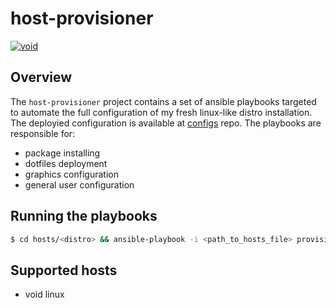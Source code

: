 # host-provisioner

[![void](https://github.com/carvalhudo/host-provisioner/actions/workflows/void.yml/badge.svg)](https://github.com/carvalhudo/host-provisioner/actions/workflows/void.yml)

## Overview

The ```host-provisioner``` project contains a set of ansible playbooks targeted to automate the full configuration of my fresh linux-like distro installation. The deployied configuration is available at [configs](https://github.com/carvalhudo/configs) repo. The playbooks are responsible for:

- package installing
- dotfiles deployment
- graphics configuration
- general user configuration

## Running the playbooks

```bash
$ cd hosts/<distro> && ansible-playbook -i <path_to_hosts_file> provision_host.yml -K
```

## Supported hosts

- void linux

